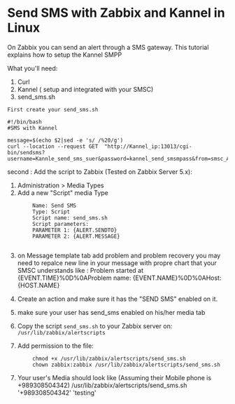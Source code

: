# Send SMS with Zabbix and Kannel in Linux


On Zabbix you can send an alert through a SMS gateway. This tutorial explains how to setup the Kannel SMPP


What you'll need:

1. Curl
2. Kannel ( setup and integrated with your SMSC)
3. send_sms.sh

```
First create your send_sms.sh 

#!/bin/bash
#SMS with Kannel

message=$(echo $2|sed -e 's/ /%20/g') 
curl --location --request GET  "http://Kannel_ip:13013/cgi-bin/sendsms?username=Kannle_send_sms_suer&password=kannel_send_smsmpass&from=smsc_Account_name&to=$1&text=$message"
```


second : Add the script to Zabbix (Tested on Zabbix Server 5.x):

1. Administration > Media Types
2. Add a new "Script" media Type
```
		Name: Send SMS
		Type: Script
		Script name: send_sms.sh
		Script parameters:
		PARAMETER 1: {ALERT.SENDTO}
		PARAMETER 2: {ALERT.MESSAGE}
		
```


3. on Message template tab add problem and problem recovery you may need to repalce new line in your message with propre chart that your SMSC understands
like : Problem started at {EVENT.TIME}%0D%0AProblem name: {EVENT.NAME}%0D%0AHost: {HOST.NAME}


4. Create an action and make sure it has the "SEND SMS" enabled on it.
5. make sure your user has send_sms enabled on his/her media tab
6. Copy the script `send_sms.sh` to your Zabbix server on: `/usr/lib/zabbix/alertscripts`
7. Add permission to the file:
```
		chmod +x /usr/lib/zabbix/alertscripts/send_sms.sh
		chown zabbix:zabbix /usr/lib/zabbix/alertscripts/send_sms.sh
```

7. Your user's Media should look like (Assuming their Mobile phone is +989308504342)
 /usr/lib/zabbix/alertscripts/send_sms.sh '+989308504342' 'testing'
```
